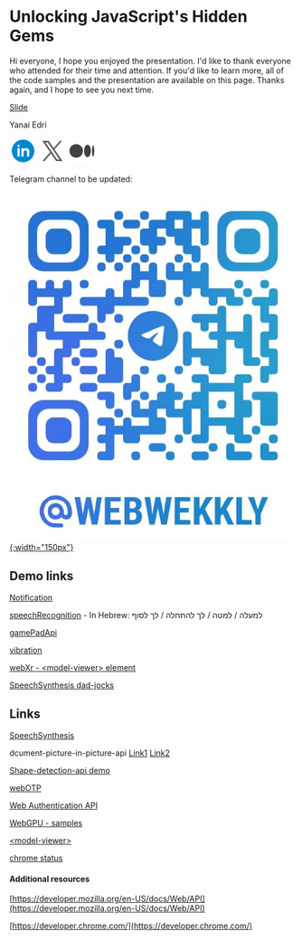# Unlocking JavaScript's Hidden Gems

Hi everyone,
I hope you enjoyed the presentation. I'd like to thank everyone who attended for their time and attention.
If you'd like to learn more, all of the code samples and the presentation are available on this page.
Thanks again, and I hope to see you next time.

[Slide](./assets/reversim24Slide.pdf)

Yanai Edri

[![Linkedin](./assets/icons8-linkedin-circled-48.png)](https://www.linkedin.com/in/yanaiedri/)
[![X(Twitter)](./assets/icons8-twitterx-48.png)](https://twitter.com/yanaiEdri)
[![Medium](./assets/icons8-medium-48.png)](https://medium.com/@yedri)

Telegram channel to be updated:

[![WebWeekly](./assets/telegram.jpeg){:width="150px"}](https://t.me/webWekkly)

## Demo links

[Notification](./notofication/notification.html)

[speechRecognition](./speechRecognition/index.html) - In Hebrew:
למעלה / למטה / לך להתחלה / לך לסוף

[gamePadApi](./gamePadApi/index.html)

[vibration](./vibration/index.html)

[webXr - \<model-viewer\> element](./webXr/index.html)

[SpeechSynthesis dad-jocks](./speechSynthesis/synthesis.html)

## Links

[SpeechSynthesis](https://mdn.github.io/dom-examples/web-speech-api/speak-easy-synthesis/)

dcument-picture-in-picture-api [Link1](https://lazy-guy.github.io/tomodoro/index.html) [Link2](https://document-picture-in-picture-api.glitch.me/)

[Shape-detection-api demo](https://ckeditor.github.io/labs/shape-detection-api/)

[webOTP](https://jsfh2.csb.app/)

[Web Authentication API](https://webauthn.io/)

[WebGPU - samples](https://webgpu.github.io/webgpu-samples/samples/particles)

[\<model-viewer\>](https://modelviewer.dev/examples/augmentedreality/index.html)

[chrome status](https://chromestatus.com/features#shape)

#### Additional resources

[https://developer.mozilla.org/en-US/docs/Web/API](https://developer.mozilla.org/en-US/docs/Web/API)

[https://developer.chrome.com/](https://developer.chrome.com/)
